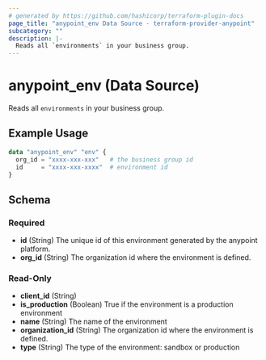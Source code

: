 ```yaml
---
# generated by https://github.com/hashicorp/terraform-plugin-docs
page_title: "anypoint_env Data Source - terraform-provider-anypoint"
subcategory: ""
description: |-
  Reads all `environments` in your business group.
---
```


# anypoint_env (Data Source)

Reads all `environments` in your business group.

## Example Usage

```terraform
data "anypoint_env" "env" {
  org_id = "xxxx-xxx-xxx"   # the business group id
  id     = "xxxx-xxx-xxxx"  # environment id
}
```

<!-- schema generated by tfplugindocs -->
## Schema

### Required

- **id** (String) The unique id of this environment generated by the anypoint platform.
- **org_id** (String) The organization id where the environment is defined.

### Read-Only

- **client_id** (String)
- **is_production** (Boolean) True if the environment is a production environment
- **name** (String) The name of the environment
- **organization_id** (String) The organization id where the environment is defined.
- **type** (String) The type of the environment: sandbox or production


